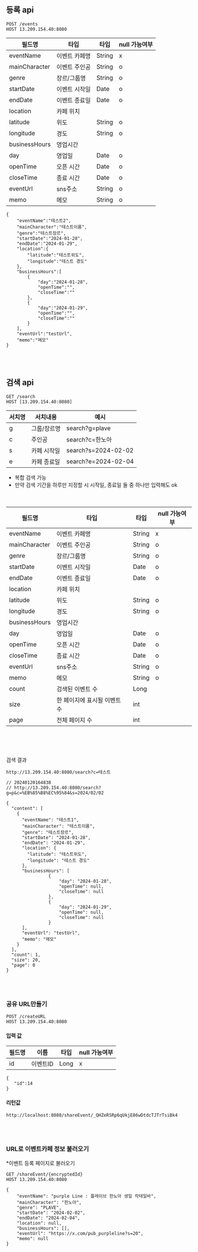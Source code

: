 ## 등록 api
```
POST /events
HOST 13.209.154.40:8080
```



|필드명|타입|타입|null 가능여부|
|------|---|---|---|
|eventName|이벤트 카페명|String|x|
|mainCharacter|이벤트 주인공|String|o|
|genre|장르/그룹명|String|o|
|startDate|이벤트 시작일|Date|o|
|endDate|이벤트 종료일|Date|o|
|location |카페 위치|||
|latitude|위도|String|o|
|longitude|경도|String|o|
|businessHours|영업시간|||
|day|영업일|Date|o|
|openTime|오픈 시간|Date|o|
|closeTime|종료 시간|Date|o|
|eventUrl|sns주소|String|o|
|memo|메모|String|o|



```
{
    "eventName":"테스트2",
    "mainCharacter":"테스트이름",
    "genre":"테스트장르",
    "startDate":"2024-01-28",
    "endDate":"2024-01-29",
    "location":{
        "latitude":"테스트위도",
        "longitude":"테스트 경도"
    },
    "businessHours":[ 
        {
            "day":"2024-01-28",
            "openTime":"",
            "closeTime":""
        },
        {
            "day":"2024-01-29",
            "openTime":"",
            "closeTime":""            
        }
    ],
    "eventUrl":"testUrl",
    "memo":"메모"
}
```
<br><br>

## 검색 api

```
GET /search
HOST [13.209.154.40:8080]
```

|서치명|서치내용|예시|
|------|---|---|
|g|그룹/장르명|search?g=plave|
|c|주인공|search?c=한노아|
|s|카페 시작일|search?s=2024-02-02|
|e|카페 종료일|search?e=2024-02-04|

- 복합 검색 가능
- 만약 검색 기간을 하루만 지정할 시 시작일, 종료일 둘 중 하나만 입력해도 ok
<br/><br><br/>

|필드명|타입|타입|null 가능여부|
|------|---|---|---|
|eventName|이벤트 카페명|String|x|
|mainCharacter|이벤트 주인공|String|o|
|genre|장르/그룹명|String|o|
|startDate|이벤트 시작일|Date|o|
|endDate|이벤트 종료일|Date|o|
|location |카페 위치|||
|latitude|위도|String|o|
|longitude|경도|String|o|
|businessHours|영업시간|||
|day|영업일|Date|o|
|openTime|오픈 시간|Date|o|
|closeTime|종료 시간|Date|o|
|eventUrl|sns주소|String|o|
|memo|메모|String|o|
|count|검색된 이벤트 수|Long||
|size|한 페이지에 표시될 이벤트 수|int||
|page|전체 페이지 수|int||


<br/><br><br/>

검색 결과
```
http://13.209.154.40:8080/search?c=테스트
```
```
// 20240120164838
// http://13.209.154.40:8080/search?g=p&c=%EB%85%B8%EC%95%84&s=2024/02/02

{
  "content": [
    {
      "eventName": "테스트1",
      "mainCharacter": "테스트이름",
      "genre": "테스트장르",
      "startDate": "2024-01-28", 
      "endDate": "2024-01-29", 
      "location": {
        "latitude": "테스트위도", 
        "longitude": "테스트 경도" 
      },
      "businessHours": [
                {
                    "day": "2024-01-28",
                    "openTime": null, 
                    "closeTime": null 
                },
                {
                    "day": "2024-01-29",
                    "openTime": null, 
                    "closeTime": null
                }        
      ],
      "eventUrl": "testUrl",
      "memo": "메모"
    }
  ],
  "count": 1, 
  "size": 20, 
  "page": 0
}
```

<br> <br>

### 공유 URL만들기

```
POST /createURL
HOST 13.209.154.40:8080
```


#### 입력 값
|필드명|이름|타입|null 가능여부|
|------|---|---|---|
|id|이벤트ID|Long|x|


```
{
   "id":14
}
```


#### 리턴값
```
http://localhost:8080/shareEvent/_QHZeRSRp6qUkjE86wDtdcTJTrTsiBk4
```

<br><br>

### URL로 이벤트카페 정보 불러오기

*이벤트 등록 페이지로 불러오기

```
GET /shareEvent/{encryptedId}
HOST 13.209.154.40:8080
```

```
{
    "eventName": "purple Line : 플레이브 한노아 생일 칵테일바",
    "mainCharacter": "한노아",
    "genre": "PLAVE",
    "startDate": "2024-02-02",
    "endDate": "2024-02-04",
    "location": null,
    "businessHours": [],
    "eventUrl": "https://x.com/pub_purpleline?s=20",
    "memo": null
}
```
